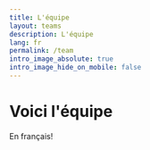```yaml
---
title: L'équipe
layout: teams
description: L'équipe
lang: fr
permalink: /team
intro_image_absolute: true
intro_image_hide_on_mobile: false
---
```


# Voici l'équipe

En français!
